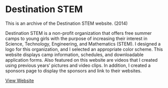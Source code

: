 Destination STEM
================

This is an archive of the Destination STEM website. (2014)

Destination STEM is a non-profit organization that offers free summer camps to young girls with the purpose of increasing their interest in Science, Technology, Engineering, and Mathematics (STEM). I designed a logo for this organization, and I selected an appropriate color scheme. This website displays camp information, schedules, and downloadable application forms. Also featured on this website are videos that I created using previous years’ pictures and video clips. In addition, I created a sponsors page to display the sponsors and link to their websites.

[View Website](http://kjlaw.github.io/Destination_STEM/)